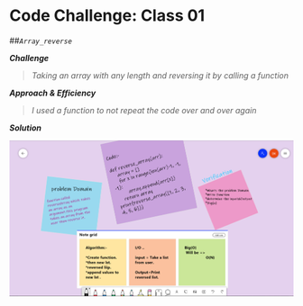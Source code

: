 # Code Challenge: Class 01
##*`Array_reverse`*

***Challenge***

> *Taking an array with any length and reversing it by calling a function*

***Approach & Efficiency***

> *I used a function to not repeat the code over and over again*

***Solution***

![](../../../assets/challenge1.png)